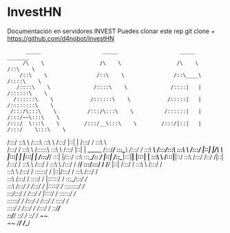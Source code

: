 # InvestHN
Documentación en servidores INVEST
Puedes clonar este rep git clone + https://github.com/d4nobot/InvestHN 

          _____                    _____                    _____                   _______         
         /\    \                  /\    \                  /\    \                 /::\    \        
        /::\    \                /::\    \                /::\____\               /::::\    \       
       /::::\    \              /::::\    \              /::::|   |              /::::::\    \      
      /::::::\    \            /::::::\    \            /:::::|   |             /::::::::\    \     
     /:::/\:::\    \          /:::/\:::\    \          /::::::|   |            /:::/~~\:::\    \    
    /:::/  \:::\    \        /:::/__\:::\    \        /:::/|::|   |           /:::/    \:::\    \   
   /:::/    \:::\    \      /::::\   \:::\    \      /:::/ |::|   |          /:::/    / \:::\    \  
  /:::/    / \:::\    \    /::::::\   \:::\    \    /:::/  |::|   | _____   /:::/____/   \:::\____\ 
 /:::/    /   \:::\ ___\  /:::/\:::\   \:::\    \  /:::/   |::|   |/\    \ |:::|    |     |:::|    |
/:::/____/     \:::|    |/:::/  \:::\   \:::\____\/:: /    |::|   /::\____\|:::|____|     |:::|    |
\:::\    \     /:::|____|\::/    \:::\  /:::/    /\::/    /|::|  /:::/    / \:::\    \   /:::/    / 
 \:::\    \   /:::/    /  \/____/ \:::\/:::/    /  \/____/ |::| /:::/    /   \:::\    \ /:::/    /  
  \:::\    \ /:::/    /            \::::::/    /           |::|/:::/    /     \:::\    /:::/    /   
   \:::\    /:::/    /              \::::/    /            |::::::/    /       \:::\__/:::/    /    
    \:::\  /:::/    /               /:::/    /             |:::::/    /         \::::::::/    /     
     \:::\/:::/    /               /:::/    /              |::::/    /           \::::::/    /      
      \::::::/    /               /:::/    /               /:::/    /             \::::/    /       
       \::::/    /               /:::/    /               /:::/    /               \::/____/        
        \::/____/                \::/    /                \::/    /                 ~~              
         ~~                       \/____/                  \/____/                                  
                                                                                                    

